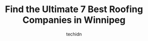 ---
layout: ampstory
image: https://i0.wp.com/www.auto.or.id/wp-content/uploads/2023/06/new-heights-roofing-exteriors-0-winnipeg-1686323208.jpeg?resize=640,853
author: techidn
featured: false
description: Winnipeg, Manitoba, Canada is a haven for Roofing Companies enthusiasts, boasting an impressive array of 7 top-notch establishments. Whether youre a seasoned connoisseur or simply curious t
title: Find the Ultimate 7 Best Roofing Companies in Winnipeg
cover:
   title: Find the Ultimate 7 Best Roofing Companies in Winnipeg
   subtitle: AUTO.OR.ID
   background: https://www.auto.or.id/wp-content/uploads/2023/06/new-heights-roofing-exteriors-0-winnipeg-1686323208.jpeg

pages: 
 - layout: thirds
   top: <h1>#1 RonOvations LTD</h1>
   bottom: "<p>I can not recommend RonOvations enough. Dennis and his crew are experts and simply the best at what they do.1. The are extremely professional and courteous2. The  quote w</p>"
   background: https://www.auto.or.id/wp-content/uploads/2023/06/new-heights-roofing-exteriors-1-winnipeg-1686323210.jpeg
   backgroundblur: true
 - layout: thirds
   top: <h1>#2 Pristine Roofing & Siding</h1>
   bottom: "<p>524 Fleet Ave, Winnipeg, MB R3L 0S2, Canada</p>"
   background: https://www.auto.or.id/wp-content/uploads/2023/06/new-heights-roofing-exteriors-2-winnipeg-1686323211.jpeg
   cta:
      link: https://www.auto.or.id/find-the-ultimate-7-best-roofing-companies-in-winnipeg/
      text: Find the Ultimate 7 Best Roofing Companies in Winnipeg
 - layout: thirds
   top: <h1>#3 Alpha Roofing</h1>
   bottom: "<p>66 Red River Blvd W, Winnipeg, MB R2V 3X1, Canada</p>"
   background: https://images.unsplash.com/photo-1618863099278-75222d755814?ixlib=rb-4.0.3&ixid=MnwxMjA3fDB8MHxwaG90by1wYWdlfHx8fGVufDB8fHx8&auto=format&fit=crop&w=640&h=853&q=80
   cta:
      link: https://www.auto.or.id/find-the-ultimate-7-best-roofing-companies-in-winnipeg/
      text: Find the Ultimate 7 Best Roofing Companies in Winnipeg
 - layout: thirds
   top: <h1>#4 Winnipeg Roofers Inc</h1>
   bottom: "<p>2 Pepin Pl, Winnipeg, MB R3X 0J3, Canada</p>"
   background: https://images.unsplash.com/photo-1559384403-c23988dd4219?ixlib=rb-4.0.3&ixid=MnwxMjA3fDB8MHxwaG90by1wYWdlfHx8fGVufDB8fHx8&auto=format&fit=crop&w=640&h=853&q=80
   cta:
      link: https://www.auto.or.id/find-the-ultimate-7-best-roofing-companies-in-winnipeg/
      text: Find the Ultimate 7 Best Roofing Companies in Winnipeg
 - layout: thirds
   top: <h1>#5 Charleswood Roofing</h1>
   bottom: "<p>1279 Loudoun Rd, Winnipeg, MB R3S 1A4, Canada</p>"
   background: https://images.unsplash.com/photo-1633713368363-2b04dadce462?ixlib=rb-4.0.3&ixid=MnwxMjA3fDB8MHxwaG90by1wYWdlfHx8fGVufDB8fHx8&auto=format&fit=crop&w=640&h=853&q=80
   cta:
      link: https://www.auto.or.id/find-the-ultimate-7-best-roofing-companies-in-winnipeg/
      text: Find the Ultimate 7 Best Roofing Companies in Winnipeg
 - layout: thirds
   top: <h1>#6 Advanced Level Roofing</h1>
   bottom: "<p>1549 St Marys Rd #101, Winnipeg, MB R2M 5G9, Canada</p>"
   background: https://images.unsplash.com/photo-1574524096264-8d7e68d047f3?ixlib=rb-4.0.3&ixid=MnwxMjA3fDB8MHxwaG90by1wYWdlfHx8fGVufDB8fHx8&auto=format&fit=crop&w=640&h=853&q=80
   cta:
      link: https://www.auto.or.id/find-the-ultimate-7-best-roofing-companies-in-winnipeg/
      text: Find the Ultimate 7 Best Roofing Companies in Winnipeg
 - layout: thirds
   top: <h1>#7 New Heights Roofing & Exteriors</h1>
   bottom: "<p>756 Manhattan Ave, Winnipeg, MB R2L 1B8, Canada</p>"
   background: https://images.unsplash.com/photo-1617498115500-a71a00d2f6c3?ixlib=rb-4.0.3&ixid=MnwxMjA3fDB8MHxwaG90by1wYWdlfHx8fGVufDB8fHx8&auto=format&fit=crop&w=640&h=853&q=80
   cta:
      link: https://www.auto.or.id/find-the-ultimate-7-best-roofing-companies-in-winnipeg/
      text: Find the Ultimate 7 Best Roofing Companies in Winnipeg
 - layout: thirds
   middle: Continue reading...
   background: https://images.unsplash.com/photo-1576933875027-3314e0a79702?ixlib=rb-4.0.3&ixid=MnwxMjA3fDB8MHxwaG90by1wYWdlfHx8fGVufDB8fHx8&auto=format&fit=crop&w=640&h=853&q=80
   cta:
      link: https://www.auto.or.id/find-the-ultimate-7-best-roofing-companies-in-winnipeg/
      text: Find the Ultimate 7 Best Roofing Companies in Winnipeg

---